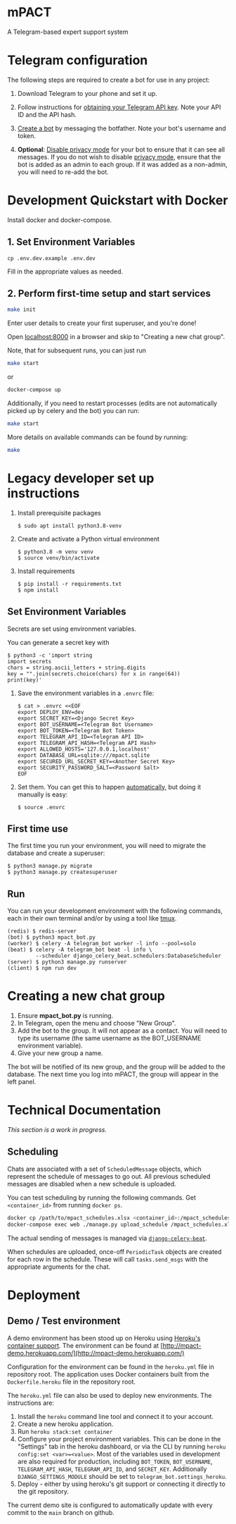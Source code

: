 # mPACT

A Telegram-based expert support system

# Telegram configuration

The following steps are required to create a bot for use in any project:

1. Download Telegram to your phone and set it up.

1. Follow instructions for [obtaining your Telegram API 
   key](https://core.telegram.org/api/obtaining_api_id). Note your API ID 
   and the API hash.

1. [Create a bot](https://core.telegram.org/bots#6-botfather) by messaging 
   the botfather. Note your bot's username and token.

1. **Optional**: [Disable privacy 
   mode](https://www.teleme.io/articles/group_privacy_mode_of_telegram_bots) 
   for your bot to ensure that it can see all messages. If you do not wish to 
   disable [privacy mode](https://core.telegram.org/bots#privacy-mode), ensure 
   that the bot is added as an admin to each group. If it was added as a non-admin, 
   you will need to re-add the bot.

# Development Quickstart with Docker

Install docker and docker-compose.

## 1. Set Environment Variables

`cp .env.dev.example .env.dev`

Fill in the appropriate values as needed.

## 2. Perform first-time setup and start services

```bash
make init
```

Enter user details to create your first superuser, and you're done!

Open [localhost:8000](http://localhost:8000) in a browser and skip to "Creating a new chat group".

Note, that for subsequent runs, you can just run

```bash
make start
```

or

```bash
docker-compose up
```

Additionally, if you need to restart processes (edits are not automatically picked up by celery and the bot) you can run:

```bash
make start
```

More details on available commands can be found by running:

```bash
make
```

# Legacy developer set up instructions

1. Install prerequisite packages

       $ sudo apt install python3.8-venv

2. Create and activate a Python virtual environment

       $ python3.8 -m venv venv
       $ source venv/bin/activate

3. Install requirements

       $ pip install -r requirements.txt
       $ npm install


## Set Environment Variables

Secrets are set using environment variables.

You can generate a secret key with

    $ python3 -c 'import string
    import secrets
    chars = string.ascii_letters + string.digits
    key = "".join(secrets.choice(chars) for x in range(64))
    print(key)'

1. Save the environment variables in a `.envrc` file:

       $ cat > .envrc <<EOF
       export DEPLOY_ENV=dev
       export SECRET_KEY=<Django Secret Key>
       export BOT_USERNAME=<Telegram Bot Username>
       export BOT_TOKEN=<Telegram Bot Token>
       export TELEGRAM_API_ID=<Telegram API ID>
       export TELEGRAM_API_HASH=<Telegram API Hash>
       export ALLOWED_HOSTS='127.0.0.1,localhost'
       export DATABASE_URL=sqlite:///mpact.sqlite
       export SECURED_URL_SECRET_KEY=<Another Secret Key>
       export SECURITY_PASSWORD_SALT=<Password Salt>
       EOF

2. Set them. You can get this to happen [automatically][direnv], but
   doing it manually is easy:

       $ source .envrc


## First time use

The first time you run your environment, you will need to migrate the
database and create a superuser:

    $ python3 manage.py migrate
    $ python3 manage.py createsuperuser


## Run

You can run your development environment with the following commands,
each in their own terminal and/or by using a tool like [tmux][tmux].

    (redis) $ redis-server
    (bot) $ python3 mpact_bot.py
    (worker) $ celery -A telegram_bot worker -l info --pool=solo
    (beat) $ celery -A telegram_bot beat -l info \
             --scheduler django_celery_beat.schedulers:DatabaseScheduler
    (server) $ python3 manage.py runserver
    (client) $ npm run dev


# Creating a new chat group

1. Ensure **mpact_bot.py** is running.
2. In Telegram, open the menu and choose "New Group".
3. Add the bot to the group. It will not appear as a contact. You will
   need to type its username (the same username as the BOT_USERNAME
   environment variable).
4. Give your new group a name.

The bot will be notified of its new group, and the group will be added
to the database. The next time you log into mPACT, the group will appear
in the left panel.

# Technical Documentation

*This section is a work in progress.*

## Scheduling

Chats are associated with a set of `ScheduledMessage` objects, which represent the schedule
of messages to go out. All previous scheduled messages are disabled when a new schedule is uploaded.

You can test scheduling by running the following commands. Get `<container_id>` from running `docker ps`.

```bash
docker cp /path/to/mpact_schedules.xlsx <container_id>:/mpact_schedules.xlsx
docker-compose exec web ./manage.py upload_schedule /mpact_schedules.xlsx 
```

The actual sending of messages is managed via [`django-celery-beat`](https://django-celery-beat.readthedocs.io/en/latest/).

When schedules are uploaded, once-off `PeriodicTask` objects are created for each row in the schedule.
These will call `tasks.send_msgs` with the appropriate arguments for the chat.

# Deployment

## Demo / Test environment

A demo environment has been stood up on Heroku using [Heroku's container support](https://devcenter.heroku.com/categories/deploying-with-docker).
The environment can be found at [http://mpact-demo.herokuapp.com/](http://mpact-demo.herokuapp.com/)

Configuration for the environment can be found in the `heroku.yml` file in repository root.
The application uses Docker containers built from the `Dockerfile.heroku` file in the repository root.

The `heroku.yml` file can also be used to deploy new environments. The instructions are:

1. Install the `heroku` command line tool and connect it to your account.
2. Create a new heroku application.   
3. Run `heroku stack:set container`
4. Configure your project environment variables. This can be done in the "Settings" tab in the heroku dashboard,
   or via the CLI by running `heroku config:set <var>=<value>`. Most of the variables used in development
   are also required for production, including `BOT_TOKEN`, `BOT_USERNAME`, `TELEGRAM_API_HASH`, `TELEGRAM_API_ID`,
   and `SECRET_KEY`. Additionally `DJANGO_SETTINGS_MODULE` should be set to `telegram_bot.settings_heroku`.
5. Deploy - either by using heroku's git support or connecting it directly to the git repository.

The current demo site is configured to automatically update with every commit to the `main` branch on github.


[direnv]: https://github.com/direnv/direnv/#direnv----unclutter-your-profile
[tmux]: https://github.com/tmux/tmux#welcome-to-tmux
